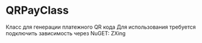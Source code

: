 # QRPayClass
Класс для генерации платежного QR кода
Для использования требуется подключить зависимость через NuGET: ZXing
